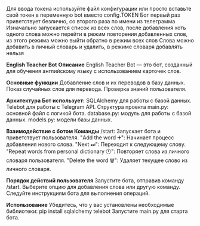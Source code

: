 Для ввода токена используйте файл конфигурации или просто вставьте свой токен в переменную bot вместо config.TOKEN
Бот первый раз приветствует безлично, со второго раза по имени из телеграмма
Изначально запускается список из всех слов, после добавления хоть одного слова можно перейти в режим повторения добавленных слов, из этого режима можно выйти обратно в режим всех слов
Слова можно добавить в личный словарь и удалить, в режиме словаря добавлять нельзя

**English Teacher Bot**
**Описание**
English Teacher Bot — это бот, созданный для обучения английскому языку с использованием карточек слов.

**Основные функции**
Добавление слов и их переводов в базу данных.
Показ случайных слов для перевода.
Проверка знаний пользователя.

**Архитектура**
**Бот использует:**
SQLAlchemy для работы с базой данных.
Telebot для работы с Telegram API.
Структура проекта
main.py: основной файл с логикой бота.
database.py: модуль для работы с базой данных.
models.py: модели базы данных.

**Взаимодействие с ботом
Команды**
/start: Запускает бота и приветствует пользователя.
"Add the word ➕": Начинает процесс добавления нового слова.
"Next ⏭": Переходит к следующему слову.
"Repeat words from personal dictionary 🕐": Повторяет слова из личного словаря пользователя.
"Delete the word 🗑": Удаляет текущее слово из личного словаря.

**Порядок действий пользователя**
Запустите бота, отправив команду /start.
Выберите опцию для добавления слова или другую команду.
Следуйте инструкциям бота для выполнения операций.

**Использование**
Убедитесь, что у вас установлены необходимые библиотеки:
pip install sqlalchemy telebot
Запустите main.py для старта бота.
